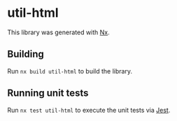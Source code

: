# util-html

This library was generated with [Nx](https://nx.dev).

## Building

Run `nx build util-html` to build the library.

## Running unit tests

Run `nx test util-html` to execute the unit tests via [Jest](https://jestjs.io).
